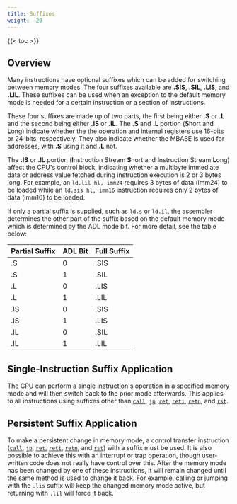 ```yaml
---
title: Suffixes
weight: -20
---
```


{{< toc >}}

## Overview
Many instructions have optional suffixes which can be added for switching between memory modes. The four suffixes available are **.SIS**, **.SIL**, **.LIS**, and **.LIL**. These suffixes can be used when an exception to the default memory mode is needed for a certain instruction or a section of instructions.

These four suffixes are made up of two parts, the first being either **.S** or **.L** and the second being either **.IS** or **.IL**. The **.S** and **.L** portion (**S**hort and **L**ong) indicate whether the the operation and internal registers use 16-bits or 24-bits, respectively. They also indicate whether the MBASE is used for addresses, with **.S** using it and **.L** not.

The **.IS** or **.IL** portion (**I**nstruction Stream **S**hort and **I**nstruction Stream **L**ong) affect the CPU's control block, indicating whether a multibyte immediate data or address value fetched during instruction execution is 2 or 3 bytes long. For example, an `ld.lil hl, imm24` requires 3 bytes of data (imm24) to be loaded while an `ld.sis hl, imm16` instruction requires only 2 bytes of data (imm16) to be loaded.

If only a partial suffix is supplied, such as `ld.s` or `ld.il`, the assembler determines the other part of the suffix based on the default memory mode which is determined by the ADL mode bit. For more detail, see the table below:

| Partial Suffix | ADL Bit | Full Suffix |
|----------------|---------|-------------|
| .S             | 0       | .SIS        |
| .S             | 1       | .SIL        |
| .L             | 0       | .LIS        |
| .L             | 1       | .LIL        |
| .IS            | 0       | .SIS        |
| .IS            | 1       | .LIS        |
| .IL            | 0       | .SIL        |
| .IL            | 1       | .LIL        |

## Single-Instruction Suffix Application
The CPU can perform a single instruction's operation in a specified memory mode and will then switch back to the prior mode afterwards. This applies to all instructions using suffixes other than [`call`](../processor-control/#call), [`jp`](../processor-control/#jp), [`ret`](../processor-control/#ret), [`reti`](../processor-control/#reti), [`retn`](../processor-control/#retn), and [`rst`](../processor-control/#rst).

## Persistent Suffix Application
To make a persistent change in memory mode, a control transfer instruction ([`call`](../processor-control/#call), [`jp`](../processor-control/#jp), [`ret`](../processor-control/#ret), [`reti`](../processor-control/#reti), [`retn`](../processor-control/#retn), and [`rst`](../processor-control/#rst)) with a suffix must be used. It is also possible to achieve this with an interrupt or trap operation, though user-written code does not really have control over this. After the memory mode has been changed by one of these instructions, it will remain changed until the same method is used to change it back. For example, calling or jumping with the `.lis` suffix will keep the changed memory mode active, but returning with `.lil` will force it back.
